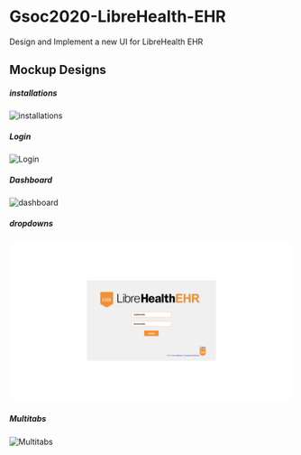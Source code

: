 # Gsoc2020-LibreHealth-EHR
Design and Implement a new UI for LibreHealth EHR

## Mockup Designs

##### installations 
![installations]()

##### Login 
![Login]()

##### Dashboard 
![dashboard]()

##### dropdowns
![picture](images/login.png)

##### Multitabs 
![Multitabs]()

